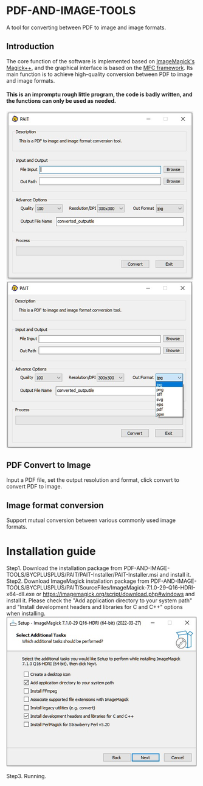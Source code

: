 # PDF-AND-IMAGE-TOOLS
A tool for converting between PDF to image and image formats.
## Introduction
The core function of the software is implemented based on [ImageMagick's Magick++](https://imagemagick.org/script/magick++.php), and the graphical interface is based on the [MFC framework](https://docs.microsoft.com/en-us/cpp/mfc/framework-mfc?view=msvc-170). Its main function is to achieve high-quality conversion between PDF to image and image formats.

#### This is an impromptu rough little program, the code is badly written, and the functions can only be used as needed.

![image](BYCPLUSPLUS/PAIT/SourceFiles/PAIT-Screenshot.jpg)![image](BYCPLUSPLUS/PAIT/SourceFiles/Screenshot1.jpg)

## PDF Convert to Image
Input a PDF file, set the output resolution and format, click convert to convert PDF to image.

## Image format conversion
Support mutual conversion between various commonly used image formats.

# Installation guide
Step1. Download the installation package from PDF-AND-IMAGE-TOOLS/BYCPLUSPLUS/PAIT/PAIT-Installer/PAIT-Installer.msi and install it.
Step2. Download ImageMagick installation package from PDF-AND-IMAGE-TOOLS/BYCPLUSPLUS/PAIT/SourceFiles/ImageMagick-7.1.0-29-Q16-HDRI-x64-dll.exe or https://imagemagick.org/script/download.php#windows and install it. Please check the "Add application directory to your system path" and "Install development headers and libraries for C and C++" options when installing.
![image](BYCPLUSPLUS/PAIT/SourceFiles/ImageMagick-Install-Guide.jpg)

Step3. Running.
